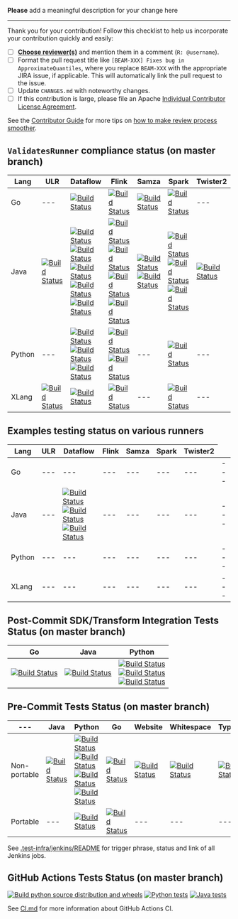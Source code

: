 **Please** add a meaningful description for your change here

------------------------

Thank you for your contribution! Follow this checklist to help us incorporate your contribution quickly and easily:

 - [ ] [**Choose reviewer(s)**](https://beam.apache.org/contribute/#make-your-change) and mention them in a comment (`R: @username`).
 - [ ] Format the pull request title like `[BEAM-XXX] Fixes bug in ApproximateQuantiles`, where you replace `BEAM-XXX` with the appropriate JIRA issue, if applicable. This will automatically link the pull request to the issue.
 - [ ] Update `CHANGES.md` with noteworthy changes.
 - [ ] If this contribution is large, please file an Apache [Individual Contributor License Agreement](https://www.apache.org/licenses/icla.pdf).

See the [Contributor Guide](https://beam.apache.org/contribute) for more tips on [how to make review process smoother](https://beam.apache.org/contribute/#make-reviewers-job-easier).

`ValidatesRunner` compliance status (on master branch)
--------------------------------------------------------

<table>
  <thead>
    <tr>
      <th>Lang</th>
      <th>ULR</th>
      <th>Dataflow</th>
      <th>Flink</th>
      <th>Samza</th>
      <th>Spark</th>
      <th>Twister2</th>
    </tr>
  </thead>
  <tbody>
    <tr>
      <td>Go</td>
      <td>---</td>
      <td>
        <a href="https://ci-beam.apache.org/job/beam_PostCommit_Go/lastCompletedBuild/">
          <img alt="Build Status" src="https://ci-beam.apache.org/job/beam_PostCommit_Go/lastCompletedBuild/badge/icon">
        </a>
      <td>
        <a href="https://ci-beam.apache.org/job/beam_PostCommit_Go_VR_Flink/lastCompletedBuild/">
          <img alt="Build Status" src="https://ci-beam.apache.org/job/beam_PostCommit_Go_VR_Flink/lastCompletedBuild/badge/icon">
        </a>
      </td>
      <td>
        <a href="https://ci-beam.apache.org/job/beam_PostCommit_Go_VR_Samza/lastCompletedBuild/">
          <img alt="Build Status" src="https://ci-beam.apache.org/job/beam_PostCommit_Go_VR_Samza/lastCompletedBuild/badge/icon">
        </a>
      </td>
      <td>
        <a href="https://ci-beam.apache.org/job/beam_PostCommit_Go_VR_Spark/lastCompletedBuild/">
          <img alt="Build Status" src="https://ci-beam.apache.org/job/beam_PostCommit_Go_VR_Spark/lastCompletedBuild/badge/icon">
        </a>
      </td>
      <td>---</td>
    </tr>
    <tr>
      <td>Java</td>
      <td>
        <a href="https://ci-beam.apache.org/job/beam_PostCommit_Java_ValidatesRunner_ULR/lastCompletedBuild/">
          <img alt="Build Status" src="https://ci-beam.apache.org/job/beam_PostCommit_Java_ValidatesRunner_ULR/lastCompletedBuild/badge/icon">
        </a>
      </td>
      <td>
        <a href="https://ci-beam.apache.org/job/beam_PostCommit_Java_ValidatesRunner_Dataflow/lastCompletedBuild/">
          <img alt="Build Status" src="https://ci-beam.apache.org/job/beam_PostCommit_Java_ValidatesRunner_Dataflow/lastCompletedBuild/badge/icon?subject=V1">
        </a><br>
        <a href="https://ci-beam.apache.org/job/beam_PostCommit_Java_ValidatesRunner_Dataflow_Streaming/lastCompletedBuild/">
          <img alt="Build Status" src="https://ci-beam.apache.org/job/beam_PostCommit_Java_ValidatesRunner_Dataflow_Streaming/lastCompletedBuild/badge/icon?subject=V1+Streaming">
        </a><br>
        <a href="https://ci-beam.apache.org/job/beam_PostCommit_Java_ValidatesRunner_Dataflow_Java11/lastCompletedBuild/">
          <img alt="Build Status" src="https://ci-beam.apache.org/job/beam_PostCommit_Java_ValidatesRunner_Dataflow_Java11/lastCompletedBuild/badge/icon?subject=V1+Java+11">
        </a><br>
        <a href="https://ci-beam.apache.org/job/beam_PostCommit_Java_VR_Dataflow_V2/lastCompletedBuild/">
          <img alt="Build Status" src="https://ci-beam.apache.org/job/beam_PostCommit_Java_VR_Dataflow_V2/lastCompletedBuild/badge/icon?subject=V2">
        </a><br>
        <a href="https://ci-beam.apache.org/job/beam_PostCommit_Java_VR_Dataflow_V2_Streaming/lastCompletedBuild/">
          <img alt="Build Status" src="https://ci-beam.apache.org/job/beam_PostCommit_Java_VR_Dataflow_V2_Streaming/lastCompletedBuild/badge/icon?subject=V2+Streaming">
        </a><br>
      </td>
      <td>
        <a href="https://ci-beam.apache.org/job/beam_PostCommit_Java_ValidatesRunner_Flink/lastCompletedBuild/">
          <img alt="Build Status" src="https://ci-beam.apache.org/job/beam_PostCommit_Java_ValidatesRunner_Flink/lastCompletedBuild/badge/icon?subject=Java+8">
        </a><br>
        <a href="https://ci-beam.apache.org/job/beam_PostCommit_Java_ValidatesRunner_Flink_Java11/lastCompletedBuild/">
          <img alt="Build Status" src="https://ci-beam.apache.org/job/beam_PostCommit_Java_ValidatesRunner_Flink_Java11/lastCompletedBuild/badge/icon?subject=Java+11">
        </a><br>
        <a href="https://ci-beam.apache.org/job/beam_PostCommit_Java_PVR_Flink_Batch/lastCompletedBuild/">
          <img alt="Build Status" src="https://ci-beam.apache.org/job/beam_PostCommit_Java_PVR_Flink_Batch/lastCompletedBuild/badge/icon?subject=Portable">
        </a><br>
        <a href="https://ci-beam.apache.org/job/beam_PostCommit_Java_PVR_Flink_Streaming/lastCompletedBuild/">
          <img alt="Build Status" src="https://ci-beam.apache.org/job/beam_PostCommit_Java_PVR_Flink_Streaming/lastCompletedBuild/badge/icon?subject=Portable+Streaming">
        </a>
      </td>
      <td>
        <a href="https://ci-beam.apache.org/job/beam_PostCommit_Java_ValidatesRunner_Samza/lastCompletedBuild/">
          <img alt="Build Status" src="https://ci-beam.apache.org/job/beam_PostCommit_Java_ValidatesRunner_Samza/lastCompletedBuild/badge/icon">
        </a><br>
        <a href="https://ci-beam.apache.org/job/beam_PostCommit_Java_PVR_Samza/lastCompletedBuild/">
          <img alt="Build Status" src="https://ci-beam.apache.org/job/beam_PostCommit_Java_PVR_Samza/lastCompletedBuild/badge/icon?subject=Portable">
        </a>
      </td>
      <td>
        <a href="https://ci-beam.apache.org/job/beam_PostCommit_Java_ValidatesRunner_Spark/lastCompletedBuild/">
          <img alt="Build Status" src="https://ci-beam.apache.org/job/beam_PostCommit_Java_ValidatesRunner_Spark/lastCompletedBuild/badge/icon">
        </a><br>
        <a href="https://ci-beam.apache.org/job/beam_PostCommit_Java_PVR_Spark_Batch/lastCompletedBuild/">
          <img alt="Build Status" src="https://ci-beam.apache.org/job/beam_PostCommit_Java_PVR_Spark_Batch/lastCompletedBuild/badge/icon?subject=Portable">
        </a><br>
        <a href="https://ci-beam.apache.org/job/beam_PostCommit_Java_ValidatesRunner_SparkStructuredStreaming/lastCompletedBuild/">
          <img alt="Build Status" src="https://ci-beam.apache.org/job/beam_PostCommit_Java_ValidatesRunner_SparkStructuredStreaming/lastCompletedBuild/badge/icon?subject=Structured+Streaming">
        </a>
      </td>
      <td>
        <a href="https://ci-beam.apache.org/job/beam_PostCommit_Java_ValidatesRunner_Twister2/lastCompletedBuild/">
          <img alt="Build Status" src="https://ci-beam.apache.org/job/beam_PostCommit_Java_ValidatesRunner_Twister2/lastCompletedBuild/badge/icon">
        </a>
      </td>
    </tr>
    <tr>
      <td>Python</td>
      <td>---</td>
      <td>
        <a href="https://ci-beam.apache.org/job/beam_PostCommit_Py_VR_Dataflow/lastCompletedBuild/">
          <img alt="Build Status" src="https://ci-beam.apache.org/job/beam_PostCommit_Py_VR_Dataflow/lastCompletedBuild/badge/icon?subject=V1">
        </a><br>
        <a href="https://ci-beam.apache.org/job/beam_PostCommit_Py_VR_Dataflow_V2/lastCompletedBuild/">
          <img alt="Build Status" src="https://ci-beam.apache.org/job/beam_PostCommit_Py_VR_Dataflow_V2/lastCompletedBuild/badge/icon?subject=V2">
        </a><br>
        <a href="https://ci-beam.apache.org/job/beam_PostCommit_Py_ValCont/lastCompletedBuild/">
          <img alt="Build Status" src="https://ci-beam.apache.org/job/beam_PostCommit_Py_ValCont/lastCompletedBuild/badge/icon?subject=ValCont">
        </a>
      </td>
      <td>
        <a href="https://ci-beam.apache.org/job/beam_PreCommit_Python_PVR_Flink_Cron/lastCompletedBuild/">
          <img alt="Build Status" src="https://ci-beam.apache.org/job/beam_PreCommit_Python_PVR_Flink_Cron/lastCompletedBuild/badge/icon?subject=Portable">
        </a><br>
        <a href="https://ci-beam.apache.org/job/beam_PostCommit_Python_VR_Flink/lastCompletedBuild/">
          <img alt="Build Status" src="https://ci-beam.apache.org/job/beam_PostCommit_Python_VR_Flink/lastCompletedBuild/badge/icon">
        </a>
      </td>
      <td>---</td>
      <td>
        <a href="https://ci-beam.apache.org/job/beam_PostCommit_Python_VR_Spark/lastCompletedBuild/">
          <img alt="Build Status" src="https://ci-beam.apache.org/job/beam_PostCommit_Python_VR_Spark/lastCompletedBuild/badge/icon">
        </a>
      </td>
      <td>---</td>
    </tr>
    <tr>
      <td>XLang</td>
      <td>
        <a href="https://ci-beam.apache.org/job/beam_PostCommit_XVR_Direct/lastCompletedBuild/">
          <img alt="Build Status" src="https://ci-beam.apache.org/job/beam_PostCommit_XVR_Direct/lastCompletedBuild/badge/icon">
        </a>
      </td>
      <td>
        <a href="https://ci-beam.apache.org/job/beam_PostCommit_XVR_Dataflow/lastCompletedBuild/">
          <img alt="Build Status" src="https://ci-beam.apache.org/job/beam_PostCommit_XVR_Dataflow/lastCompletedBuild/badge/icon">
        </a>
      </td>
      <td>
        <a href="https://ci-beam.apache.org/job/beam_PostCommit_XVR_Flink/lastCompletedBuild/">
          <img alt="Build Status" src="https://ci-beam.apache.org/job/beam_PostCommit_XVR_Flink/lastCompletedBuild/badge/icon">
        </a>
      </td>
      <td>---</td>
      <td>
        <a href="https://ci-beam.apache.org/job/beam_PostCommit_XVR_Spark/lastCompletedBuild/">
          <img alt="Build Status" src="https://ci-beam.apache.org/job/beam_PostCommit_XVR_Spark/lastCompletedBuild/badge/icon">
        </a>
      </td>
      <td>---</td>
    </tr>
  </tbody>
</table>

Examples testing status on various runners
--------------------------------------------------------

<table>
  <thead>
    <tr>
      <th>Lang</th>
      <th>ULR</th>
      <th>Dataflow</th>
      <th>Flink</th>
      <th>Samza</th>
      <th>Spark</th>
      <th>Twister2</th>
    </tr>
  </thead>
  <tbody>
    <tr>
      <td>Go</td>
      <td>---</td>
      <td>---</td>
      <td>---</td>
      <td>---</td>
      <td>---</td>
      <td>---</td>
      <td>---</td>
    </tr>
    <tr>
      <td>Java</td>
      <td>---</td>
      <td>
        <a href="https://ci-beam.apache.org/job/beam_PreCommit_Java_Examples_Dataflow_Cron/lastCompletedBuild/">
          <img alt="Build Status" src="https://ci-beam.apache.org/job/beam_PreCommit_Java_Examples_Dataflow_Cron/lastCompletedBuild/badge/icon?subject=V1">
        </a><br>
        <a href="https://ci-beam.apache.org/job/beam_PreCommit_Java_Examples_Dataflow_Java11_Cron/lastCompletedBuild/">
          <img alt="Build Status" src="https://ci-beam.apache.org/job/beam_PreCommit_Java_Examples_Dataflow_Java11_Cron/lastCompletedBuild/badge/icon?subject=V1+Java11">
        </a><br>
        <a href="https://ci-beam.apache.org/job/beam_PostCommit_Java_Examples_Dataflow_V2/lastCompletedBuild/">
          <img alt="Build Status" src="https://ci-beam.apache.org/job/beam_PostCommit_Java_Examples_Dataflow_V2/lastCompletedBuild/badge/icon?subject=V2">
        </a><br>
      </td>
      <td>---</td>
      <td>---</td>
      <td>---</td>
      <td>---</td>
      <td>---</td>
    </tr>
    <tr>
      <td>Python</td>
      <td>---</td>
      <td>---</td>
      <td>---</td>
      <td>---</td>
      <td>---</td>
      <td>---</td>
      <td>---</td>
    </tr>
    <tr>
      <td>XLang</td>
      <td>---</td>
      <td>---</td>
      <td>---</td>
      <td>---</td>
      <td>---</td>
      <td>---</td>
      <td>---</td>
    </tr>
  </tbody>
</table>

Post-Commit SDK/Transform Integration Tests Status (on master branch)
------------------------------------------------------------------------------------------------

<table>
  <thead>
    <tr>
      <th>Go</th>
      <th>Java</th>
      <th>Python</th>
    </tr>
  </thead>
  <tbody>
    <tr>
      <td>
        <a href="https://ci-beam.apache.org/job/beam_PostCommit_Go/lastCompletedBuild/">
          <img alt="Build Status" src="https://ci-beam.apache.org/job/beam_PostCommit_Go/lastCompletedBuild/badge/icon">
        </a>
      </td>
      <td>
        <a href="https://ci-beam.apache.org/job/beam_PostCommit_Java/lastCompletedBuild/">
          <img alt="Build Status" src="https://ci-beam.apache.org/job/beam_PostCommit_Java/lastCompletedBuild/badge/icon">
        </a>
      </td>
      <td>
        <a href="https://ci-beam.apache.org/job/beam_PostCommit_Python36/lastCompletedBuild/">
          <img alt="Build Status" src="https://ci-beam.apache.org/job/beam_PostCommit_Python36/lastCompletedBuild/badge/icon?subject=3.6">
        </a><br>
        <a href="https://ci-beam.apache.org/job/beam_PostCommit_Python37/lastCompletedBuild/">
          <img alt="Build Status" src="https://ci-beam.apache.org/job/beam_PostCommit_Python37/lastCompletedBuild/badge/icon?subject=3.7">
        </a><br>
        <a href="https://ci-beam.apache.org/job/beam_PostCommit_Python38/lastCompletedBuild/">
          <img alt="Build Status" src="https://ci-beam.apache.org/job/beam_PostCommit_Python38/lastCompletedBuild/badge/icon?subject=3.8">
        </a>
      </td>
    </tr>
  </tbody>
</table>

Pre-Commit Tests Status (on master branch)
------------------------------------------------------------------------------------------------

<table>
  <thead>
    <tr>
      <th>---</th>
      <th>Java</th>
      <th>Python</th>
      <th>Go</th>
      <th>Website</th>
      <th>Whitespace</th>
      <th>Typescript</th>
    </tr>
  </thead>
  <tbody>
    <tr>
      <td>Non-portable</td>
      <td>
        <a href="https://ci-beam.apache.org/job/beam_PreCommit_Java_Cron/lastCompletedBuild/">
          <img alt="Build Status" src="https://ci-beam.apache.org/job/beam_PreCommit_Java_Cron/lastCompletedBuild/badge/icon">
        </a><br>
      </td>
      <td>
        <a href="https://ci-beam.apache.org/job/beam_PreCommit_Python_Cron/lastCompletedBuild/">
          <img alt="Build Status" src="https://ci-beam.apache.org/job/beam_PreCommit_Python_Cron/lastCompletedBuild/badge/icon?subject=Tests">
        </a><br>
        <a href="https://ci-beam.apache.org/job/beam_PreCommit_PythonLint_Cron/lastCompletedBuild/">
          <img alt="Build Status" src="https://ci-beam.apache.org/job/beam_PreCommit_PythonLint_Cron/lastCompletedBuild/badge/icon?subject=Lint">
        </a><br>
        <a href="https://ci-beam.apache.org/job/beam_PreCommit_PythonDocker_Cron/lastCompletedBuild/">
          <img alt="Build Status" src="https://ci-beam.apache.org/job/beam_PreCommit_PythonDocker_Cron/badge/icon?subject=Docker">
        </a><br>
        <a href="https://ci-beam.apache.org/job/beam_PreCommit_PythonDocs_Cron/lastCompletedBuild/">
          <img alt="Build Status" src="https://ci-beam.apache.org/job/beam_PreCommit_PythonDocs_Cron/badge/icon?subject=Docs">
        </a>
      </td>
      <td>
        <a href="https://ci-beam.apache.org/job/beam_PreCommit_Go_Cron/lastCompletedBuild/">
          <img alt="Build Status" src="https://ci-beam.apache.org/job/beam_PreCommit_Go_Cron/lastCompletedBuild/badge/icon">
        </a>
      </td>
      <td>
        <a href="https://ci-beam.apache.org/job/beam_PreCommit_Website_Cron/lastCompletedBuild/">
          <img alt="Build Status" src="https://ci-beam.apache.org/job/beam_PreCommit_Website_Cron/lastCompletedBuild/badge/icon">
        </a>
      </td>
      <td>
        <a href="https://ci-beam.apache.org/job/beam_PreCommit_Whitespace_Cron/lastCompletedBuild/">
          <img alt="Build Status" src="https://ci-beam.apache.org/job/beam_PreCommit_Whitespace_Cron/lastCompletedBuild/badge/icon">
        </a>
      </td>
      <td>
        <a href="https://ci-beam.apache.org/job/beam_PreCommit_Typescript_Cron/lastCompletedBuild/">
          <img alt="Build Status" src="https://ci-beam.apache.org/job/beam_PreCommit_Typescript_Cron/lastCompletedBuild/badge/icon">
        </a>
      </td>
    </tr>
    <tr>
      <td>Portable</td>
      <td>---</td>
      <td>
        <a href="https://ci-beam.apache.org/job/beam_PreCommit_Portable_Python_Cron/lastCompletedBuild/">
          <img alt="Build Status" src="https://ci-beam.apache.org/job/beam_PreCommit_Portable_Python_Cron/lastCompletedBuild/badge/icon">
        </a>
      </td>
      <td>
        <a href="https://ci-beam.apache.org/job/beam_PreCommit_GoPortable_Cron/lastCompletedBuild/">
          <img alt="Build Status" src="https://ci-beam.apache.org/job/beam_PreCommit_GoPortable_Cron/lastCompletedBuild/badge/icon">
        </a>
      </td>
      <td>---</td>
      <td>---</td>
      <td>---</td>
    </tr>
  </tbody>
</table>

See [.test-infra/jenkins/README](https://github.com/apache/beam/blob/master/.test-infra/jenkins/README.md) for trigger phrase, status and link of all Jenkins jobs.


GitHub Actions Tests Status (on master branch)
------------------------------------------------------------------------------------------------
[![Build python source distribution and wheels](https://github.com/apache/beam/workflows/Build%20python%20source%20distribution%20and%20wheels/badge.svg?branch=master&event=schedule)](https://github.com/apache/beam/actions?query=workflow%3A%22Build+python+source+distribution+and+wheels%22+branch%3Amaster+event%3Aschedule)
[![Python tests](https://github.com/apache/beam/workflows/Python%20tests/badge.svg?branch=master&event=schedule)](https://github.com/apache/beam/actions?query=workflow%3A%22Python+Tests%22+branch%3Amaster+event%3Aschedule)
[![Java tests](https://github.com/apache/beam/workflows/Java%20Tests/badge.svg?branch=master&event=schedule)](https://github.com/apache/beam/actions?query=workflow%3A%22Java+Tests%22+branch%3Amaster+event%3Aschedule)

See [CI.md](https://github.com/apache/beam/blob/master/CI.md) for more information about GitHub Actions CI.
